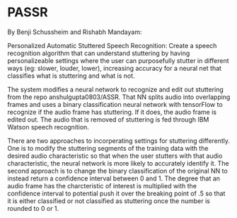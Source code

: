 # PASSR
By Benji Schussheim and Rishabh Mandayam:

Personalized Automatic Stuttered Speech Recognition: Create a speech recognition algorithm that can understand stuttering by having personalizeable settings where the user can purposefully stutter in different ways (eg: slower, louder, lower), increasing accuracy for a neural net that classifies what is stuttering and what is not.

The system modifies a neural network to recognize and edit out stuttering from the repo anshulgupta0803/ASSR. That NN splits audio into overlapping frames and uses a binary classification neural network with tensorFlow to recognize if the audio frame has stuttering. If it does, the audio frame is edited out. The audio that is removed of stuttering is fed through IBM Watson speech recognition.

There are two approaches to incorperating settings for stuttering differently. One is to modify the stuttering segments of the training data with the desired audio characteristic so that when the user stutters with that audio characteristic, the neural network is more likely to accurately identify it. The second approach is to change the binary classification of the original NN to instead return a confidence interval between 0 and 1. The degree that an audio frame has the charcteristic of interest is multiplied with the confidence interval to potential push it over the breaking point of .5 so that it is either classified or not classified as stuttering once the number is rounded to 0 or 1.
